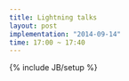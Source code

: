 ```yaml
---
title: Lightning talks
layout: post
implementation: "2014-09-14"
time: 17:00 ~ 17:40
---
```


{% include JB/setup %}
